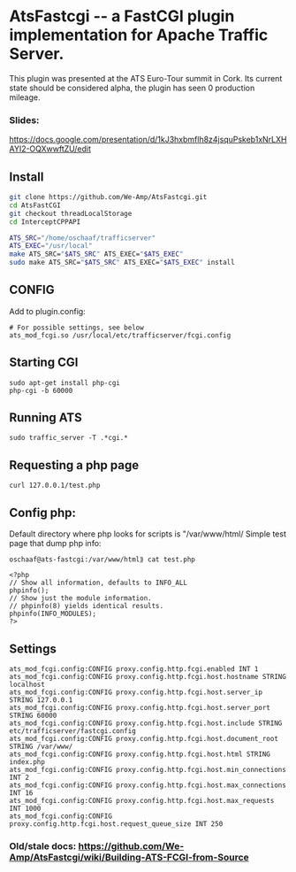 # AtsFastcgi -- a FastCGI plugin implementation for Apache Traffic Server.

This plugin was presented at the ATS Euro-Tour summit in Cork. Its current state
should be considered alpha, the plugin has seen 0 production mileage.

### Slides:

https://docs.google.com/presentation/d/1kJ3hxbmflh8z4jsquPskeb1xNrLXHAYI2-OQXwwftZU/edit

## Install

```bash
git clone https://github.com/We-Amp/AtsFastcgi.git
cd AtsFastCGI
git checkout threadLocalStorage
cd InterceptCPPAPI

ATS_SRC="/home/oschaaf/trafficserver"
ATS_EXEC="/usr/local"
make ATS_SRC="$ATS_SRC" ATS_EXEC="$ATS_EXEC"
sudo make ATS_SRC="$ATS_SRC" ATS_EXEC="$ATS_EXEC" install
```


## CONFIG

Add to plugin.config:
```
# For possible settings, see below
ats_mod_fcgi.so /usr/local/etc/trafficserver/fcgi.config
```

## Starting CGI

```
sudo apt-get install php-cgi
php-cgi -b 60000
```

## Running ATS

```
sudo traffic_server -T .*cgi.*
```

## Requesting a php page


```
curl 127.0.0.1/test.php
```

## Config php:

Default directory where php looks for scripts is "/var/www/html/
Simple test page that dump php info:

```
oschaaf@ats-fastcgi:/var/www/html⟫ cat test.php

<?php
// Show all information, defaults to INFO_ALL
phpinfo();
// Show just the module information.
// phpinfo(8) yields identical results.
phpinfo(INFO_MODULES);
?>
```

## Settings

```
ats_mod_fcgi.config:CONFIG proxy.config.http.fcgi.enabled INT 1
ats_mod_fcgi.config:CONFIG proxy.config.http.fcgi.host.hostname STRING localhost
ats_mod_fcgi.config:CONFIG proxy.config.http.fcgi.host.server_ip  STRING 127.0.0.1
ats_mod_fcgi.config:CONFIG proxy.config.http.fcgi.host.server_port STRING 60000
ats_mod_fcgi.config:CONFIG proxy.config.http.fcgi.host.include STRING etc/trafficserver/fastcgi.config
ats_mod_fcgi.config:CONFIG proxy.config.http.fcgi.host.document_root STRING /var/www/
ats_mod_fcgi.config:CONFIG proxy.config.http.fcgi.host.html STRING index.php
ats_mod_fcgi.config:CONFIG proxy.config.http.fcgi.host.min_connections INT 2
ats_mod_fcgi.config:CONFIG proxy.config.http.fcgi.host.max_connections INT 16
ats_mod_fcgi.config:CONFIG proxy.config.http.fcgi.host.max_requests INT 1000
ats_mod_fcgi.config:CONFIG proxy.config.http.fcgi.host.request_queue_size INT 250
```

### Old/stale docs: https://github.com/We-Amp/AtsFastcgi/wiki/Building-ATS-FCGI-from-Source
